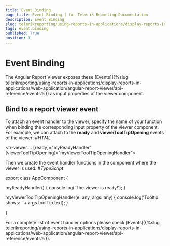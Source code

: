 ```yaml
---
title: Event Binding
page_title: Event Binding | for Telerik Reporting Documentation
description: Event Binding
slug: telerikreporting/using-reports-in-applications/display-reports-in-applications/web-application/angular-report-viewer/event-binding
tags: event,binding
published: True
position: 3
---
```


# Event Binding



The Angular Report Viewer exposes these [Events]({%slug telerikreporting/using-reports-in-applications/display-reports-in-applications/web-application/angular-report-viewer/api-reference/events%})
        as input properties of the viewer component.
      

## Bind to a report viewer event

To attach an event handler to the viewer, specify the name of your function when binding the corresponding input property
          of the viewer component. For example, we can attach to the __ready__ and
          __viewerToolTipOpening__ events of the viewer:
        #_HTML_

	
<tr-viewer 
    ...
    [ready]="myReadyHandler"
    [viewerToolTipOpening]="myViewerToolTipOpeningHandler">
</tr-viewer>
          



Then we create the event handler functions in the component where the viewer is used:
        #_TypeScript_

	
export class AppComponent {

  myReadyHandler() { 
    console.log('The viewer is ready!'); 
  }
  
  myViewerToolTipOpeningHandler(e: any, args: any) { 
    console.log('Tooltip shows: ' + args.toolTip.text); 
  }
  
}
          



For a complete list of event handler options please check [Events]({%slug telerikreporting/using-reports-in-applications/display-reports-in-applications/web-application/angular-report-viewer/api-reference/events%}).
        
